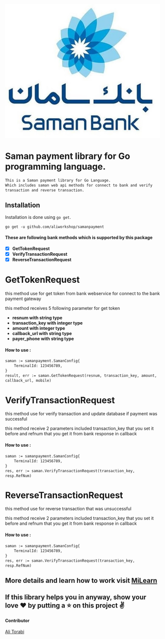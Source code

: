 <p align="center"><img src="https://github.com/aliworkshop/samanpayment/blob/master/example/saman.jpg"></p>

# Saman payment library for Go programming language.

```
This is a Saman payment library for Go Language.
Which includes saman web api methods for connect to bank and verify transaction and reverse transaction.
```

## Installation

Installation is done using `go get`.
```
go get -u github.com/aliworkshop/samanpayment
```


#### These are following bank methods which is supported by this package
- [x]  **GetTokenRequest**
- [x]  **VerifyTransactionRequest**
- [x]  **ReverseTransactionRequest**

# GetTokenRequest
this method use for get token from bank webservice for connect to the bank payment gateway

this method receives 5 following parameter for get token
- **resnum with string type** 
- **transaction_key with integer type** 
- **amount with integer type** 
- **callback_url with string type** 
- **payer_phone with string type** 

#### How to use :

```
saman := samanpayment.SamanConfig{
    TerminalId: 123456789,
}
result, err := saman.GetTokenRequest(resnum, transaction_key, amount, callback_url, mobile)
```

# VerifyTransactionRequest
this method use for verify transaction and update database if payment was successful

this method receive 2 parameters included transaction_key that you set it before and refnum that you get it from bank response in callback

#### How to use :
```
saman := samanpayment.SamanConfig{
    TerminalId: 123456789,
}
res, err := saman.VerifyTransactionRequest(transaction_key, resp.RefNum)
```

# ReverseTransactionRequest
this method use for reverse transaction that was unsuccessful

this method receive 2 parameters included transaction_key that you set it before and refnum that you get it from bank response in callback

#### How to use :
```
saman := samanpayment.SamanConfig{
    TerminalId: 123456789,
}
res, err := saman.VerifyTransactionRequest(transaction_key, resp.RefNum)
```
## More details and learn how to work visit [MiLearn](https://milearn.ir)

## If this library helps you in anyway, show your love :heart: by putting a :star: on this project :v:

#### Contributor
[Ali Torabi](https://github.com/aliworkshop)
